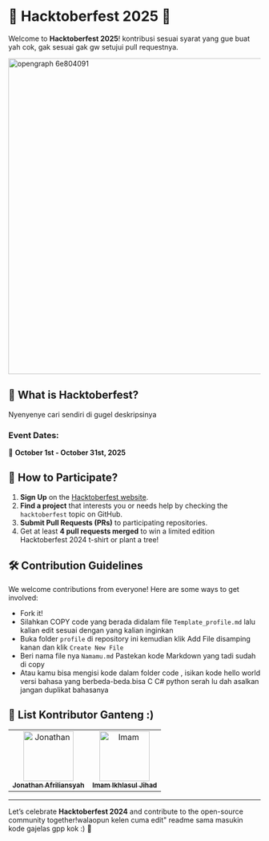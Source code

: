 # 🎉 Hacktoberfest 2025 🎉

Welcome to **Hacktoberfest 2025**! kontribusi sesuai syarat yang gue buat yah cok, gak sesuai gak gw setujui pull requestnya.

<img width="1201" height="631" alt="opengraph 6e804091" src="https://github.com/user-attachments/assets/8d63a748-097f-4d6b-bfa4-957e47efbaf9" />

## 🚀 What is Hacktoberfest?

Nyenyenye cari sendiri di gugel deskripsinya

### Event Dates:
📅 **October 1st - October 31st, 2025**

## 📢 How to Participate?

1. **Sign Up** on the [Hacktoberfest website](https://hacktoberfest.digitalocean.com/).
2. **Find a project** that interests you or needs help by checking the `hacktoberfest` topic on GitHub.
3. **Submit Pull Requests (PRs)** to participating repositories.
4. Get at least **4 pull requests merged** to win a limited edition Hacktoberfest 2024 t-shirt or plant a tree!

## 🛠️ Contribution Guidelines

We welcome contributions from everyone! Here are some ways to get involved:
- Fork it!
- Silahkan COPY code yang berada didalam file `Template_profile.md` lalu kalian edit sesuai dengan yang kalian inginkan
- Buka folder `profile` di repository ini
  kemudian klik Add File disamping kanan dan klik `Create New File`
- Beri nama file nya `Namamu.md` Pastekan kode Markdown yang tadi sudah di copy
- Atau kamu bisa mengisi kode dalam folder code , isikan kode hello world versi bahasa yang berbeda-beda.bisa C C# python serah lu dah asalkan jangan duplikat bahasanya

## 🌟 List Kontributor Ganteng :)
<table>
<tr>
    <td align="center">
        <a href="https://github.com/siren-song-of-war">
            <img src="https://avatars.githubusercontent.com/" width="100;" alt="Jonathan"/>
            <br />
            <sub><b>Jonathan Afriliansyah</b></sub>
        </a>
    </td>
    <td align="center">
        <a href="https://github.com/Rdx11">
            <img src="https://avatars.githubusercontent.com" width="100;" alt="Imam"/>
            <br />
            <sub><b>Imam Ikhlasul Jihad</b></sub>
        </a>
    </td>
 </tr>
</table>

---

Let’s celebrate **Hacktoberfest 2024** and contribute to the open-source community together!walaopun kelen cuma edit" readme sama masukin kode gajelas gpp kok :) 🎉


